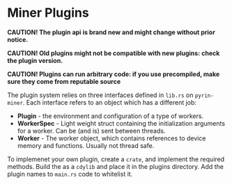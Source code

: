 # Miner Plugins

**CAUTION! The plugin api is brand new and might change without prior notice.** 

**CAUTION! Old plugins might not be compatible with new plugins: check the plugin version.** 

**CAUTION! Plugins can run arbitrary code: if you use precompiled, make sure they come from 
reputable source**

The plugin system relies on three interfaces defined in `lib.rs` on `pyrin-miner`. 
Each interface refers to an object which has a different job:
  * **Plugin** - the environment and configuration of a type of workers.
  * **WorkerSpec** - Light weight struct containing the initialization arguments for a worker.
  Can be (and is) sent between threads.
  * **Worker** - The worker object, which contains references to device memory and functions. Usually not thread safe.

To implemenet your own plugin, create a `crate`, and implement the required methods. Build the as a `cdylib`
and place it in the plugins directory. Add the plugin names to `main.rs` code to whitelist it.
